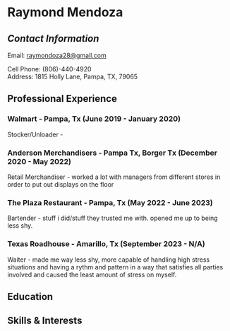# Raymond Mendoza

## ***Contact Information***

Email: raymondoza28@gmail.com <div> 
Cell Phone: (806)-440-4920 <div>
Address: 1815 Holly Lane, Pampa, TX, 79065

## Professional Experience

### Walmart - Pampa, Tx (June 2019 - January 2020)
Stocker/Unloader - 
### Anderson Merchandisers - Pampa Tx, Borger Tx (December 2020 - May 2022)
Retail Merchandiser - worked a lot with managers from different stores in order to put out displays on the floor
### The Plaza Restaurant - Pampa, Tx (May 2022 - June 2023)
Bartender - stuff i did/stuff they trusted me with. opened me up to being less shy.
### Texas Roadhouse - Amarillo, Tx (September 2023 - N/A)
Waiter - made me way less shy, more capable of handling high stress situations and having a rythm and pattern in a way that satisfies all parties involved and caused the least amount of stress on myself.
## Education

## Skills & Interests

